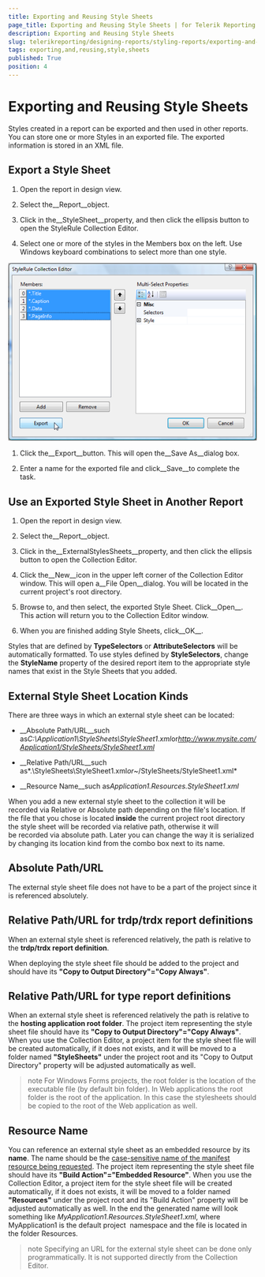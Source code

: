 ```yaml
---
title: Exporting and Reusing Style Sheets
page_title: Exporting and Reusing Style Sheets | for Telerik Reporting Documentation
description: Exporting and Reusing Style Sheets
slug: telerikreporting/designing-reports/styling-reports/exporting-and-reusing-style-sheets
tags: exporting,and,reusing,style,sheets
published: True
position: 4
---
```


# Exporting and Reusing Style Sheets



Styles created in a report can be exported and then used in other reports. You can store one or more Styles in an exported file. The exported information is stored in an XML file.

## Export a Style Sheet

1. Open the report in design view.

1. Select the__Report__object.

1. Click in the__StyleSheet__property, and then click the ellipsis button to open the StyleRule Collection Editor.

1. Select one or more of the styles in the Members box on the left. Use Windows keyboard combinations to select more than one style.  

  ![](images/ReportStyleExport.png)

1. Click the__Export__button. This will open the__Save As__dialog box.

1. Enter a name for the exported file and click__Save__to complete the task.

## Use an Exported Style Sheet in Another Report

1. Open the report in design view.

1. Select the__Report__object.

1. Click in the__ExternalStylesSheets__property, and then click the ellipsis button to open the Collection Editor.

1. Click the__New__icon in the upper left corner of the Collection Editor window. This will open a__File Open__dialog. You will be located in the current project's root directory.

1. Browse to, and then select, the exported Style Sheet. Click__Open__. This action will return you to the Collection Editor window.

1. When you are finished adding Style Sheets, click__OK__.

Styles that are defined by __TypeSelectors__ or __AttributeSelectors__ will be automatically formatted. To use styles defined by __StyleSelectors__, change the __StyleName__ property of the desired report item to the appropriate style names that exist in the Style Sheets that you added.         

## External Style Sheet Location Kinds

There are three ways in which an external style sheet can be located:

* __Absolute Path/URL__such as*C:\Application1\StyleSheets\StyleSheet1.xml*or*http://www.mysite.com/Application1/StyleSheets/StyleSheet1.xml*

* __Relative Path/URL__such as*.\StyleSheets\StyleSheet1.xml*or*~/StyleSheets/StyleSheet1.xml*

* __Resource Name__such as*Application1.Resources.StyleSheet1.xml*

When you add a new external style sheet to the collection it will be recorded via Relative or Absolute path depending on the file's location. If the file that you chose is located __inside__ the current project root directory the style sheet will be recorded via relative path, otherwise it will be recorded via absolute path. Later you can change the way it is serialized by changing its location kind from the combo box next to its name.         

## Absolute Path/URL

The external style sheet file does not have to be a part of the project since it is referenced absolutely.

## Relative Path/URL for trdp/trdx report definitions

When an external style sheet is referenced relatively, the path is relative to the           __trdp/trdx report definition__.         

When deploying the style sheet file should be added to the project and           should have its __"Copy to Output Directory"="Copy Always"__.         

## Relative Path/URL for type report definitions

When an external style sheet is referenced relatively the path is relative to the           __hosting application root folder__. The project item representing the style sheet file           should have its __"Copy to Output Directory"="Copy Always"__. When you use           the Collection Editor, a project item for the style sheet file will be created automatically, if           it does not exists, and it will be moved to a folder named __"StyleSheets"__           under the project root and its "Copy to Output Directory" property will be adjusted automatically as well.         

>note For Windows Forms projects, the root folder is the location of the executable file (by default bin folder).             In Web applications the root folder is the root of the application. In this case the stylesheets should be copied to the root of the Web application as well.           


## Resource Name

You can reference an external style sheet as an embedded resource by its __name__.           The name should be the [case-sensitive name of the manifest resource being requested](http://msdn.microsoft.com/en-us/library/xc4235zt(VS.80).aspx).           The project item representing the style sheet file should have its __"Build Action"="Embedded Resource"__.           When you use the Collection Editor, a project item for the style sheet file will be created automatically, if it does           not exists, it will be moved to a folder named __"Resources"__ under the project root and its           "Build Action" property will be adjusted automatically as well. In the end the generated name will look something like           *MyApplication1.Resources.StyleSheet1.xml*, where MyApplication1 is the default project            namespace and the file is located in the folder Resources.         

>note Specifying an URL for the external style sheet can be done only programmatically. It is not supported directly from the Collection Editor.

